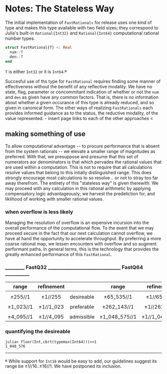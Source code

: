 # Notes:  The Stateless Way

The initial implementation of `FastRationals` for release uses one kind of type and makes this type available with two field sizes; they correspond to Julia's built-in `Rational{Int32}` and `Rational{Int64}` computational rational number types.

```julia
struct FastRational{T} <: Real
  num::T
  den::T
end
```
`T` is either `Int32` or it is `Int64`.<sup>[𝓪](#Int16)</sup>

Succesful use of ths type for `FastRational` requires finding some manner of effectiveness without the benefit of any reflective modality.  We have no state, flag, parameter or concommitant indication of whether or not the `num` and `den` as given have any common factors.  That is, there is no information about whether a given occurance of this type is already reduced, and so given in canonical form.  The other ways of realizing `FastRationals` each provides informed guidance as to the status, the reductive modality, of the value represented. 
    - insert page links to each of the other approaches <

## making something of use

To allow computational advantage -- to procure performance that is absent from the system rationals -- we elevate a smaller range of magnitudes as preferred. With that, we presuppose and presume that this set of numerators aor denominators is that which pervades the rational values that are used within a computation.  This is not to require that all calculations resolve values that belong to this intially distinguished range.  This does strongly encourage most calculations to so resolve .. or not to stray too far away therefrom.  The entirety of this "stateless way" is given therewith. We may proceed with any calculation in this rational arithmetic by applying compensatory logic advantageously; we harvest the predeliction for, and liklihood of working with smaller rational values.

### when overflow is less likely

Managing the resolution of overflow is an expensive incursion into the overall performance of the computational flow.  To the exent that we may proceed secure in the fact that our next calculation cannot overflow, we have at hand the opportunity to accelerate throughput.  By preferring a more coarse rational map, we lessen encounters with overflow and so augment performant paths.  In general terms, this is the technology that provides the greatly enhanced performance of this `FastRational`.


  ###     ________  FastQ32  ______________________________  FastQ64  __________
  |  range      | refinement  |                | range           | refinement     |
  |:-----------:|:-----------:|:--------------:|:---------------:|:--------------:|
  |             |             |                |                 |                |
  |    ±255//1  |  ±1//255    |    desireable  |     ±65_535//1  |  ±1//65_535    |
  |             |             |                |                 |                |
  |  ±1_023//1  |  ±1//1_023  |    preferable  |   ±262_143//1   |  ±1//262_143   |
  |             |             |                |                 |                |
  | ±4_095//1   |  ±1//4_095  |    admissible  |  ±1_048_575//1  | ±1//1_048_575  |


### quantifying the desireable

```
julia> floor(Int,cbrt(typemax(Int64)))>>1
1_048_576
```







----

<sup><a name="Int16">[𝓪](#annotation)</a></sup> While support for `Int16` would be easy to add, our guidelines suggest its range be  ±1//16..±16//1. We have postponed its inclusion.

